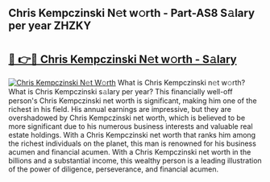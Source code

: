 ## Chris Kempczinski N𝚎t w𝚘rth - Part-AS8 S𝚊lary per year ZHZKY

# <h2><a href="http://gc2lkqz.nevu.top/?p=Chris+Kempczinski">🔗 👉🔴 Chris Kempczinski N𝚎t w𝚘rth - S𝚊lary</a></h2>

[![Chris Kempczinski N𝚎t W𝚘rth](https://i.imgur.com/Oavwk0R.jpeg)](http://gc2lkqz.nevu.top/?p=Chris+Kempczinski)
What is Chris Kempczinski n𝚎t w𝚘rth? What is Chris Kempczinski s𝚊lary per year?
This financially well-off person's Chris Kempczinski net worth is significant, making him one of the richest in his field. His annual earnings are impressive, but they are overshadowed by Chris Kempczinski net worth, which is believed to be more significant due to his numerous business interests and valuable real estate holdings. With a Chris Kempczinski net worth that ranks him among the richest individuals on the planet, this man is renowned for his business acumen and financial acumen. With a Chris Kempczinski net worth in the billions and a substantial income, this wealthy person is a leading illustration of the power of diligence, perseverance, and financial acumen.
